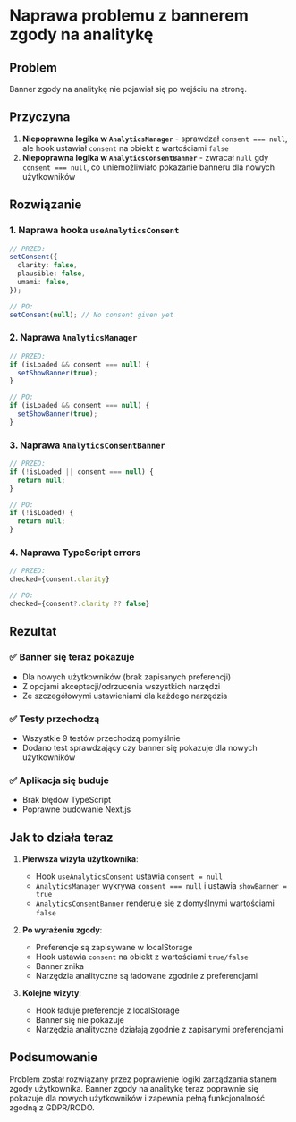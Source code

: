 # Naprawa problemu z bannerem zgody na analitykę

## Problem
Banner zgody na analitykę nie pojawiał się po wejściu na stronę.

## Przyczyna
1. **Niepoprawna logika w `AnalyticsManager`** - sprawdzał `consent === null`, ale hook ustawiał `consent` na obiekt z wartościami `false`
2. **Niepoprawna logika w `AnalyticsConsentBanner`** - zwracał `null` gdy `consent === null`, co uniemożliwiało pokazanie banneru dla nowych użytkowników

## Rozwiązanie

### 1. Naprawa hooka `useAnalyticsConsent`
```typescript
// PRZED:
setConsent({
  clarity: false,
  plausible: false,
  umami: false,
});

// PO:
setConsent(null); // No consent given yet
```

### 2. Naprawa `AnalyticsManager`
```typescript
// PRZED:
if (isLoaded && consent === null) {
  setShowBanner(true);
}

// PO:
if (isLoaded && consent === null) {
  setShowBanner(true);
}
```

### 3. Naprawa `AnalyticsConsentBanner`
```typescript
// PRZED:
if (!isLoaded || consent === null) {
  return null;
}

// PO:
if (!isLoaded) {
  return null;
}
```

### 4. Naprawa TypeScript errors
```typescript
// PRZED:
checked={consent.clarity}

// PO:
checked={consent?.clarity ?? false}
```

## Rezultat

### ✅ Banner się teraz pokazuje
- Dla nowych użytkowników (brak zapisanych preferencji)
- Z opcjami akceptacji/odrzucenia wszystkich narzędzi
- Ze szczegółowymi ustawieniami dla każdego narzędzia

### ✅ Testy przechodzą
- Wszystkie 9 testów przechodzą pomyślnie
- Dodano test sprawdzający czy banner się pokazuje dla nowych użytkowników

### ✅ Aplikacja się buduje
- Brak błędów TypeScript
- Poprawne budowanie Next.js

## Jak to działa teraz

1. **Pierwsza wizyta użytkownika**:
   - Hook `useAnalyticsConsent` ustawia `consent = null`
   - `AnalyticsManager` wykrywa `consent === null` i ustawia `showBanner = true`
   - `AnalyticsConsentBanner` renderuje się z domyślnymi wartościami `false`

2. **Po wyrażeniu zgody**:
   - Preferencje są zapisywane w localStorage
   - Hook ustawia `consent` na obiekt z wartościami `true/false`
   - Banner znika
   - Narzędzia analityczne są ładowane zgodnie z preferencjami

3. **Kolejne wizyty**:
   - Hook ładuje preferencje z localStorage
   - Banner się nie pokazuje
   - Narzędzia analityczne działają zgodnie z zapisanymi preferencjami

## Podsumowanie
Problem został rozwiązany przez poprawienie logiki zarządzania stanem zgody użytkownika. Banner zgody na analitykę teraz poprawnie się pokazuje dla nowych użytkowników i zapewnia pełną funkcjonalność zgodną z GDPR/RODO.
